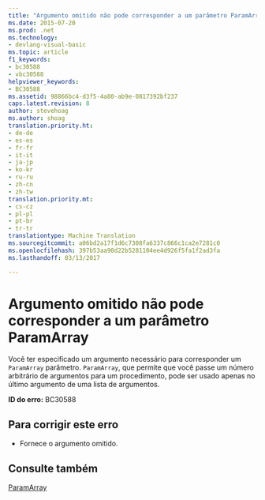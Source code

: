 ```yaml
---
title: "Argumento omitido não pode corresponder a um parâmetro ParamArray | Documentos do Microsoft"
ms.date: 2015-07-20
ms.prod: .net
ms.technology:
- devlang-visual-basic
ms.topic: article
f1_keywords:
- bc30588
- vbc30588
helpviewer_keywords:
- BC30588
ms.assetid: 98866bc4-d3f5-4a80-ab9e-0817392bf237
caps.latest.revision: 8
author: stevehoag
ms.author: shoag
translation.priority.ht:
- de-de
- es-es
- fr-fr
- it-it
- ja-jp
- ko-kr
- ru-ru
- zh-cn
- zh-tw
translation.priority.mt:
- cs-cz
- pl-pl
- pt-br
- tr-tr
translationtype: Machine Translation
ms.sourcegitcommit: a06bd2a17f1d6c7308fa6337c866c1ca2e7281c0
ms.openlocfilehash: 397b53aa90d22b5281104ee4d926f5fa1f2ad3fa
ms.lasthandoff: 03/13/2017

---
```

# <a name="omitted-argument-cannot-match-a-paramarray-parameter"></a>Argumento omitido não pode corresponder a um parâmetro ParamArray
Você ter especificado um argumento necessário para corresponder um `ParamArray` parâmetro. `ParamArray`, que permite que você passe um número arbitrário de argumentos para um procedimento, pode ser usado apenas no último argumento de uma lista de argumentos.  
  
 **ID do erro:** BC30588  
  
## <a name="to-correct-this-error"></a>Para corrigir este erro  
  
-   Fornece o argumento omitido.  
  
## <a name="see-also"></a>Consulte também  
 [ParamArray](../../visual-basic/language-reference/modifiers/paramarray.md)
